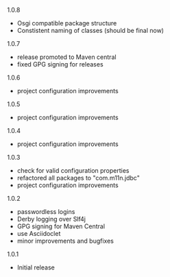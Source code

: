 1.0.8

- Osgi compatible package structure
- Constistent naming of classes (should be final now)

1.0.7

- release promoted to Maven central
- fixed GPG signing for releases

1.0.6

- project configuration improvements

1.0.5

- project configuration improvements

1.0.4

- project configuration improvements

1.0.3

- check for valid configuration properties
- refactored all packages to "com.m11n.jdbc"
- project configuration improvements

1.0.2

- passwordless logins
- Derby logging over Slf4j
- GPG signing for Maven Central
- use Asciidoclet
- minor improvements and bugfixes

1.0.1

- Initial release